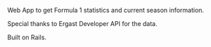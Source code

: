 Web App to get Formula 1 statistics and current season information.

Special thanks to Ergast Developer API for the data.

Built on Rails. 
